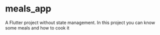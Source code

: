 # meals_app

A  Flutter project without state management.
In this project you can know some meals and how to cook it  
